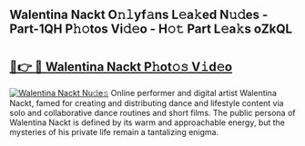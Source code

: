 ## Walentina Nackt O𝚗𝚕yf𝚊ns L𝚎a𝚔ed N𝚞𝚍es - Part-1QH P𝚑𝚘tos Vi𝚍𝚎o - H𝚘𝚝 Part L𝚎a𝚔s oZkQL

# <h2><a href="http://kf3vdq.oniu.top/?m=Walentina+Nackt">🔗👉 🔴 Walentina Nackt P𝚑ot𝚘𝚜 V𝚒d𝚎o</a></h2>

[![Walentina Nackt Nu𝚍e𝚜](https://i.imgur.com/0qMVB7G.gif)](http://kf3vdq.oniu.top/?m=Walentina+Nackt)
Online performer and digital artist Walentina Nackt, famed for creating and distributing dance and lifestyle content via solo and collaborative dance routines and short films. The public persona of Walentina Nackt is defined by its warm and approachable energy, but the mysteries of his private life remain a tantalizing enigma.  
